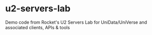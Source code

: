 u2-servers-lab
==============

Demo code from Rocket's U2 Servers Lab for UniData/UniVerse and associated clients, APIs &amp; tools